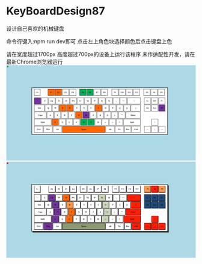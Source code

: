 # KeyBoardDesign87
设计自己喜欢的机械键盘

命令行键入:npm run dev即可
点击左上角色块选择颜色后点击键盘上色

请在宽度超过1700px 高度超过700px的设备上运行该程序
未作适配性开发，请在最新Chrome浏览器运行
![image](https://github.com/MagicBYang/KeyBoardDesign87/blob/master/static/readmeImage/Example.png)
![image](https://github.com/MagicBYang/KeyBoardDesign87/blob/master/static/readmeImage/Example2.png)